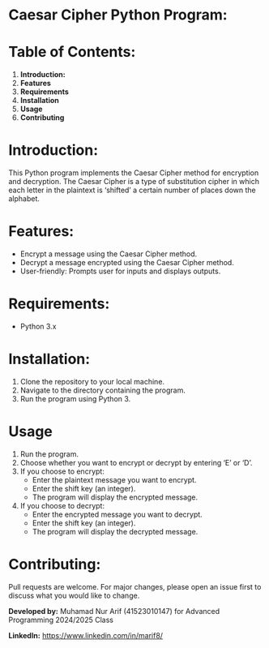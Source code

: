 # Caesar Cipher Python Program:

# Table of Contents:
1. **Introduction:**
2. **Features**
3. **Requirements**
4. **Installation**
5. **Usage**
6. **Contributing**

# Introduction:
This Python program implements the Caesar Cipher method for encryption and decryption. The Caesar Cipher is a type of substitution cipher in which each letter in the plaintext is ‘shifted’ a certain number of places down the alphabet.

# Features:
- Encrypt a message using the Caesar Cipher method.
- Decrypt a message encrypted using the Caesar Cipher method.
- User-friendly: Prompts user for inputs and displays outputs.

# Requirements:
- Python 3.x

# Installation:
1. Clone the repository to your local machine.
2. Navigate to the directory containing the program.
3. Run the program using Python 3.

# Usage
1. Run the program.
2. Choose whether you want to encrypt or decrypt by entering ‘E’ or ‘D’.
3. If you choose to encrypt:
    - Enter the plaintext message you want to encrypt.
    - Enter the shift key (an integer).
    - The program will display the encrypted message.
4. If you choose to decrypt:
    - Enter the encrypted message you want to decrypt.
    - Enter the shift key (an integer).
    - The program will display the decrypted message.

# Contributing:
Pull requests are welcome. For major changes, please open an issue first to discuss what you would like to change.

**Developed by:** Muhamad Nur Arif (41523010147) for Advanced Programming 2024/2025 Class

**LinkedIn:** https://www.linkedin.com/in/marif8/
